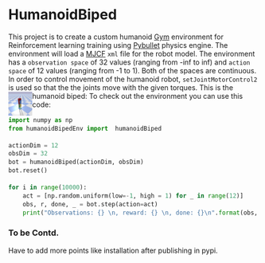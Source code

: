 # HumanoidBiped
This project is to create a custom humanoid [Gym](https://gym.openai.com/) environment for Reinforcement learning training using [Pybullet](https://pybullet.org/wordpress/) physics engine. The environment will load a [MJCF](http://mujoco.org/book/modeling.html) `xml` file for the robot model. The environment has a `observation space` of 32 values (ranging from -inf to inf) and `action space` of 12 values (ranging from -1 to 1). Both of the spaces are continuous. In order to control movement of the humanoid robot, `setJointMotorControl2` is used so that the the joints move with the given torques.
This is the humanoid biped:
<a href="url"><img src="https://github.com/Rysul119/HumanoidBiped/blob/master/assets/snap.png" align="left" height="48" width="48" ></a>
To check out the environment you can use this code:

```python
import numpy as np
from humanoidBipedEnv import  humanoidBiped

actionDim = 12
obsDim = 32
bot = humanoidBiped(actionDim, obsDim)
bot.reset()

for i in range(10000):
    act = [np.random.uniform(low=-1, high = 1) for _ in range(12)]
    obs, r, done, _ = bot.step(action=act)
    print("Observations: {} \n, reward: {} \n, done: {}\n".format(obs, r, done))

```

### To be Contd. 
Have to add more points like installation after publishing in pypi. 


